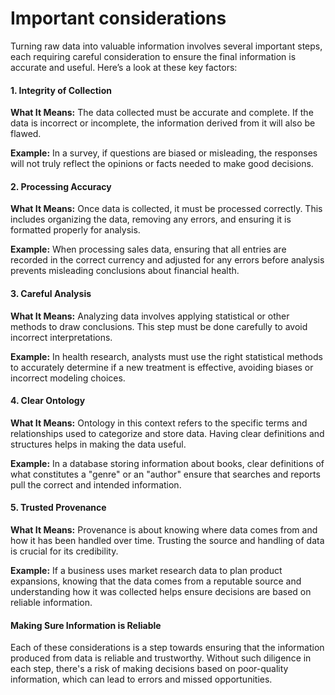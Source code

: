 # Important considerations

Turning raw data into valuable information involves several important steps, each requiring careful consideration to ensure the final information is accurate and useful. Here’s a look at these key factors:

#### 1. Integrity of Collection

**What It Means:** The data collected must be accurate and complete. If the data is incorrect or incomplete, the information derived from it will also be flawed.

**Example:** In a survey, if questions are biased or misleading, the responses will not truly reflect the opinions or facts needed to make good decisions.

#### 2. Processing Accuracy

**What It Means:** Once data is collected, it must be processed correctly. This includes organizing the data, removing any errors, and ensuring it is formatted properly for analysis.

**Example:** When processing sales data, ensuring that all entries are recorded in the correct currency and adjusted for any errors before analysis prevents misleading conclusions about financial health.

#### 3. Careful Analysis

**What It Means:** Analyzing data involves applying statistical or other methods to draw conclusions. This step must be done carefully to avoid incorrect interpretations.

**Example:** In health research, analysts must use the right statistical methods to accurately determine if a new treatment is effective, avoiding biases or incorrect modeling choices.

#### 4. Clear Ontology

**What It Means:** Ontology in this context refers to the specific terms and relationships used to categorize and store data. Having clear definitions and structures helps in making the data useful.

**Example:** In a database storing information about books, clear definitions of what constitutes a "genre" or an "author" ensure that searches and reports pull the correct and intended information.

#### 5. Trusted Provenance

**What It Means:** Provenance is about knowing where data comes from and how it has been handled over time. Trusting the source and handling of data is crucial for its credibility.

**Example:** If a business uses market research data to plan product expansions, knowing that the data comes from a reputable source and understanding how it was collected helps ensure decisions are based on reliable information.

#### Making Sure Information is Reliable

Each of these considerations is a step towards ensuring that the information produced from data is reliable and trustworthy. Without such diligence in each step, there's a risk of making decisions based on poor-quality information, which can lead to errors and missed opportunities.
